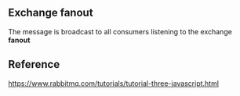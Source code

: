 ## Exchange fanout

The message is broadcast to all consumers listening to the exchange **fanout**

## Reference

https://www.rabbitmq.com/tutorials/tutorial-three-javascript.html